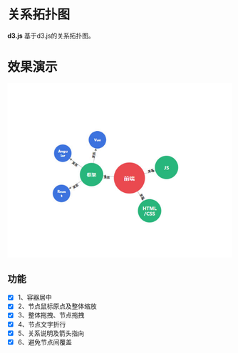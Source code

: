 # 关系拓扑图

**d3.js** 基于d3.js的关系拓扑图。

# 效果演示

<img src="img.jpg" width="636"/>

## 功能

- [x] 1、容器居中
- [x] 2、节点鼠标原点及整体缩放
- [x] 3、整体拖拽、节点拖拽
- [x] 4、节点文字折行
- [x] 5、关系说明及箭头指向
- [x] 6、避免节点间覆盖
